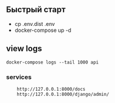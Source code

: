 ## Быстрый старт
- cp .env.dist .env
- docker-compose up -d

## view logs
```
docker-compose logs --tail 1000 api
```



### services
````
    http://127.0.0.1:8000/docs
    http://127.0.0.1:8000/django/admin/
````
